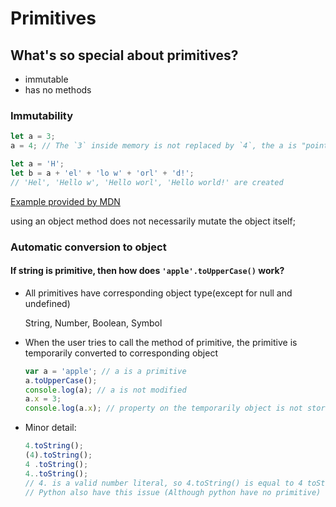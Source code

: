 # Primitives

## What's so special about primitives?

- immutable
- has no methods

### Immutability

```javascript
let a = 3;
a = 4; // The `3` inside memory is not replaced by `4`, the a is "pointing" to the memory of `4` instead
```

```javascript
let a = 'H';
let b = a + 'el' + 'lo w' + 'orl' + 'd!';
// 'Hel', 'Hello w', 'Hello worl', 'Hello world!' are created
```

[Example provided by MDN](https://developer.mozilla.org/en-US/docs/Glossary/Primitive#JavaScript)

using an object method does not necessarily mutate the object itself;

### Automatic conversion to object

#### If string is primitive, then how does `'apple'.toUpperCase()` work?

- All primitives have corresponding object type(except for null and undefined)

  String, Number, Boolean, Symbol

- When the user tries to call the method of primitive, the primitive is temporarily converted to corresponding object

  ```javascript
  var a = 'apple'; // a is a primitive
  a.toUpperCase();
  console.log(a); // a is not modified
  a.x = 3;
  console.log(a.x); // property on the temporarily object is not stored
  ```

- Minor detail:

  ```javascript
  4.toString();
  (4).toString();
  4 .toString();
  4..toString();
  // 4. is a valid number literal, so 4.toString() is equal to 4 toString();
  // Python also have this issue (Although python have no primitive)
  ```
